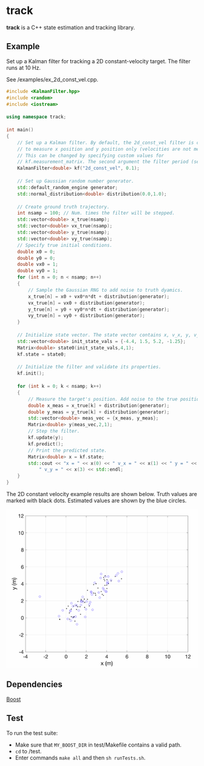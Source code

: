 # track
**track** is a C++ state estimation and tracking library.

## Example

Set up a Kalman filter for tracking a 2D constant-velocity target.
The filter runs at 10 Hz.

See /examples/ex_2d_const_vel.cpp.

```cpp
#include <KalmanFilter.hpp>
#include <random>
#include <iostream>

using namespace track;

int main()
{
    // Set up a Kalman filter. By default, the 2d_const_vel filter is configured
    // to measure x position and y position only (velocities are not measured).
    // This can be changed by specifying custom values for
    // kf.measurement_matrix. The second argument the filter period (sec.).
    KalmanFilter<double> kf("2d_const_vel", 0.1);

    // Set up Gaussian random number generator.
    std::default_random_engine generator;
    std::normal_distribution<double> distribution(0.0,1.0);

    // Create ground truth trajectory.
    int nsamp = 100; // Num. times the filter will be stepped.
    std::vector<double> x_true(nsamp);
    std::vector<double> vx_true(nsamp);
    std::vector<double> y_true(nsamp);
    std::vector<double> vy_true(nsamp);
    // Specify true initial conditions.
    double x0 = 0;
    double y0 = 0;
    double vx0 = 1;
    double vy0 = 1;
    for (int n = 0; n < nsamp; n++)
    {
        // Sample the Gaussian RNG to add noise to truth dyamics.
        x_true[n] = x0 + vx0*n*dt + distribution(generator);
        vx_true[n] = vx0 + distribution(generator);
        y_true[n] = y0 + vy0*n*dt + distribution(generator);
        vy_true[n] = vy0 + distribution(generator);
    }

    // Initialize state vector. The state vector contains x, v_x, y, v_y.
    std::vector<double> init_state_vals = {-4.4, 1.5, 5.2, -1.25};
    Matrix<double> state0(init_state_vals,4,1);
    kf.state = state0;

    // Initialize the filter and validate its properties.
    kf.init();

    for (int k = 0; k < nsamp; k++)
    {
        // Measure the target's position. Add noise to the true position.
        double x_meas = x_true[k] + distribution(generator);
        double y_meas = y_true[k] + distribution(generator);
        std::vector<double> meas_vec = {x_meas, y_meas};
        Matrix<double> y(meas_vec,2,1);
        // Step the filter.
        kf.update(y);
        kf.predict();
        // Print the predicted state.
        Matrix<double> x = kf.state;
        std::cout << "x = " << x(0) << " v_x = " << x(1) << " y = " << x(2) <<
            " v_y = " << x(3) << std::endl;
    }
}
```

The 2D constant velocity example results are shown below. Truth values are
marked with black dots. Estimated values are shown by the blue circles.

![](https://github.com/brhannan/track/blob/main/docs/images/kf_2d_const_vel.gif)


## Dependencies
[Boost](https://www.boost.org)  

## Test

To run the test suite:
- Make sure that `MY_BOOST_DIR` in test/Makefile contains a valid path.
- `cd` to /test.
- Enter commands `make all` and then `sh runTests.sh`.
